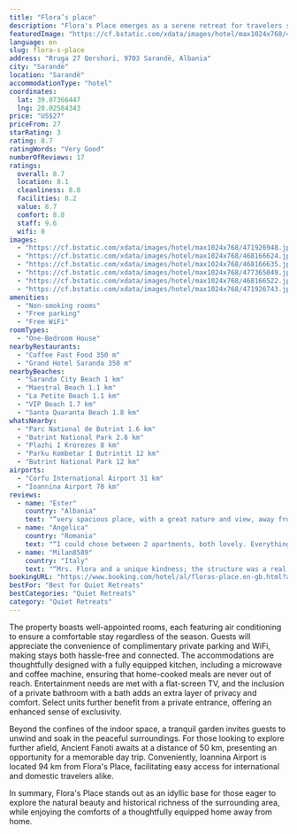 ```yaml
---
title: "Flora’s place"
description: "Flora's Place emerges as a serene retreat for travelers seeking the perfect blend of comfort and convenience, located just a short distance from the vibrant Saranda City Beach."
featuredImage: "https://cf.bstatic.com/xdata/images/hotel/max1024x768/471926948.jpg?k=73f1d6fe5813b528d11252269885d14b322d87701ce1f14e94310bdfabe44037&o=&hp=1"
language: en
slug: flora-s-place
address: "Rruga 27 Qershori, 9703 Sarandë, Albania"
city: "Sarandë"
location: "Sarandë"
accommodationType: "hotel"
coordinates:
  lat: 39.87366447
  lng: 20.02584343
price: "US$27"
priceFrom: 27
starRating: 3
rating: 8.7
ratingWords: "Very Good"
numberOfReviews: 17
ratings:
  overall: 8.7
  location: 8.1
  cleanliness: 8.8
  facilities: 8.2
  value: 8.7
  comfort: 8.8
  staff: 9.6
  wifi: 0
images:
  - "https://cf.bstatic.com/xdata/images/hotel/max1024x768/471926948.jpg?k=73f1d6fe5813b528d11252269885d14b322d87701ce1f14e94310bdfabe44037&o=&hp=1"
  - "https://cf.bstatic.com/xdata/images/hotel/max1024x768/468166624.jpg?k=588cfe44a074693df36daa8909e647785a81faddb77ef3e48c33a70270b2e977&o=&hp=1"
  - "https://cf.bstatic.com/xdata/images/hotel/max1024x768/468166635.jpg?k=1186b67251137234479f20ba722e40b16cb4fb1efa6e6e2c359d4623a4577904&o=&hp=1"
  - "https://cf.bstatic.com/xdata/images/hotel/max1024x768/477365049.jpg?k=3c186a918c0b0b675ea60c01359ba9090254d04007af7af05073a9264307b8d1&o=&hp=1"
  - "https://cf.bstatic.com/xdata/images/hotel/max1024x768/468166522.jpg?k=30150b55527cd43b01a01e1907fa90da291b6e10c4a49f8c58360eae2e0a44a7&o=&hp=1"
  - "https://cf.bstatic.com/xdata/images/hotel/max1024x768/471926743.jpg?k=a652ac7b25c0444bbbc6d7f38704c48d24ea8abfc5636dcbf7ce5b83ca58bd31&o=&hp=1"
amenities:
  - "Non-smoking rooms"
  - "Free parking"
  - "Free WiFi"
roomTypes:
  - "One-Bedroom House"
nearbyRestaurants:
  - "Coffee Fast Food 350 m"
  - "Grand Hotel Saranda 350 m"
nearbyBeaches:
  - "Saranda City Beach 1 km"
  - "Maestral Beach 1.1 km"
  - "La Petite Beach 1.1 km"
  - "VIP Beach 1.7 km"
  - "Santa Quaranta Beach 1.8 km"
whatsNearby:
  - "Parc National de Butrint 1.6 km"
  - "Butrint National Park 2.6 km"
  - "Plazhi I Krorezes 8 km"
  - "Parku Kombetar I Butrintit 12 km"
  - "Butrint National Park 12 km"
airports:
  - "Corfu International Airport 31 km"
  - "Ioannina Airport 70 km"
reviews:
  - name: "Ester"
    country: "Albania"
    text: "“very spacious place, with a great nature and view, away from the chaos of Saranda. It even had a garden with a table and chairs outside, so you could enjoy the peace and quiet of the place. Just perfect”"
  - name: "Angelica"
    country: "Romania"
    text: "“I could chose between 2 apartments, both lovely. Everything was clean and nice. People not speaking English but very friendly; hands helped a lot in the conversation ;) , but they were really willing to help and make us feel welcome”"
  - name: "Milan8589"
    country: "Italy"
    text: "“Mrs. Flora and a unique kindness; the structure was a real honeymoon; we had dinner outside on the patio overlooking the plains and lights; it was really beautiful. The structure also has a washing machine, which is very useful and easy to find....”"
bookingURL: "https://www.booking.com/hotel/al/floras-place.en-gb.html?aid=8035640"
bestFor: "Best for Quiet Retreats"
bestCategories: "Quiet Retreats"
category: "Quiet Retreats"
---
```


The property boasts well-appointed rooms, each featuring air conditioning to ensure a comfortable stay regardless of the season. Guests will appreciate the convenience of complimentary private parking and WiFi, making stays both hassle-free and connected. The accommodations are thoughtfully designed with a fully equipped kitchen, including a microwave and coffee machine, ensuring that home-cooked meals are never out of reach. Entertainment needs are met with a flat-screen TV, and the inclusion of a private bathroom with a bath adds an extra layer of privacy and comfort. Select units further benefit from a private entrance, offering an enhanced sense of exclusivity.

Beyond the confines of the indoor space, a tranquil garden invites guests to unwind and soak in the peaceful surroundings. For those looking to explore further afield, Ancient Fanoti awaits at a distance of 50 km, presenting an opportunity for a memorable day trip. Conveniently, Ioannina Airport is located 94 km from Flora's Place, facilitating easy access for international and domestic travelers alike.

In summary, Flora's Place stands out as an idyllic base for those eager to explore the natural beauty and historical richness of the surrounding area, while enjoying the comforts of a thoughtfully equipped home away from home.